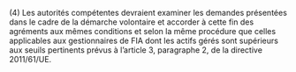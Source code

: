 (4) Les autorités compétentes devraient examiner les demandes présentées dans le cadre de la démarche volontaire et accorder à cette fin des agréments aux mêmes conditions et selon la même procédure que celles applicables aux gestionnaires de FIA dont les actifs gérés sont supérieurs aux seuils pertinents prévus à l’article 3, paragraphe 2, de la directive 2011/61/UE.